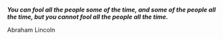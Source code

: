 _**You can fool all the people some of the time, and some of the people all the time, but you cannot fool all the people all the time.**_

Abraham Lincoln